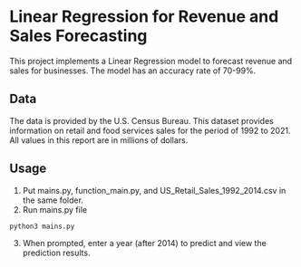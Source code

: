 # Linear Regression for Revenue and Sales Forecasting

This project implements a Linear Regression model to forecast revenue and sales for businesses. The model has an accuracy rate of 70-99%.

## Data

The data is provided by the U.S. Census Bureau.
This dataset provides information on retail and food services sales for the period of 1992 to 2021. 
All values in this report are in millions of dollars.

## Usage

1. Put mains.py, function_main.py, and US_Retail_Sales_1992_2014.csv in the same folder.
2. Run mains.py file
```bash
python3 mains.py
```    
3. When prompted, enter a year (after 2014) to predict and view the prediction results.
